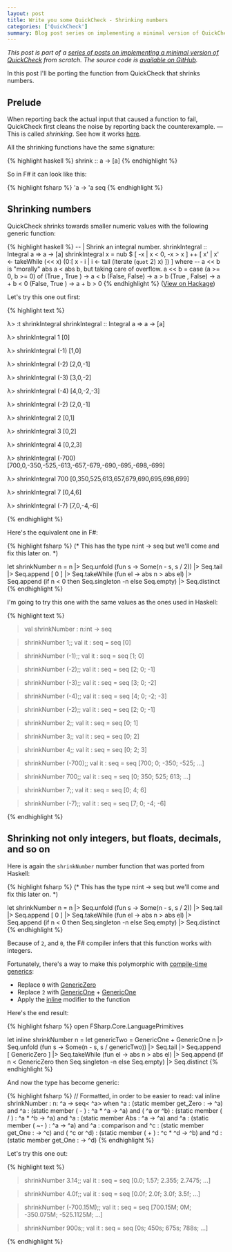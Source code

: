 ```yaml
---
layout: post
title: Write you some QuickCheck - Shrinking numbers
categories: ['QuickCheck']
summary: Blog post series on implementing a minimal version of QuickCheck from scratch.
---
```


*This post is part of a [series of posts on implementing a minimal version of QuickCheck](/2016/02/08/write-you-some-quickcheck/) from scratch. The source code is [available on GitHub](https://gist.github.com/moodmosaic/65c576732722b3b7a200).*

In this post I'll be porting the function from QuickCheck that shrinks numbers.

## Prelude ##

When reporting back the actual input that caused a function to fail, QuickCheck first cleans the noise by reporting back the counterexample. — This is called *shrinking*. See how it works [here](http://www.dcc.fc.up.pt/~pbv/aulas/tapf/slides/quickcheck.html#shrinking).

All the shrinking functions have the same signature:

{% highlight haskell %}
shrink :: a -> [a]
{% endhighlight %}

So in F# it can look like this:

{% highlight fsharp %}
'a -> 'a seq
{% endhighlight %}

## Shrinking numbers ##

QuickCheck shrinks towards smaller numeric values with the following generic function:

{% highlight haskell %}
-- | Shrink an integral number.
shrinkIntegral :: Integral a => a -> [a]
shrinkIntegral x =
  nub
  $
  [ -x | x < 0, -x > x ]
  ++
  [ x' | x' <- takeWhile (<< x) (0:[ x - i | i <- tail (iterate (`quot` 2) x) ]) ]
 where
   -- a << b is "morally" abs a < abs b, but taking care of overflow.
   a << b = case (a >= 0, b >= 0) of
            (True , True ) -> a < b
            (False, False) -> a > b
            (True , False) -> a + b < 0
            (False, True ) -> a + b > 0
{% endhighlight %}
([View on Hackage](https://hackage.haskell.org/package/QuickCheck-2.8.2/docs/src/Test-QuickCheck-Arbitrary.html#shrinkIntegral))

Let's try this one out first:

{% highlight text %}

λ> :t shrinkIntegral
shrinkIntegral :: Integral a => a -> [a]

λ> shrinkIntegral 1
[0]

λ> shrinkIntegral (-1)
[1,0]

λ> shrinkIntegral (-2)
[2,0,-1]

λ> shrinkIntegral (-3)
[3,0,-2]

λ> shrinkIntegral (-4)
[4,0,-2,-3]

λ> shrinkIntegral (-2)
[2,0,-1]

λ> shrinkIntegral 2
[0,1]

λ> shrinkIntegral 3
[0,2]

λ> shrinkIntegral 4
[0,2,3]

λ> shrinkIntegral (-700)
[700,0,-350,-525,-613,-657,-679,-690,-695,-698,-699]

λ> shrinkIntegral 700
[0,350,525,613,657,679,690,695,698,699]

λ> shrinkIntegral 7
[0,4,6]

λ> shrinkIntegral (-7)
[7,0,-4,-6]

{% endhighlight %}

Here's the equivalent one in F#:

{% highlight fsharp %}
(* This has the type n:int -> seq<int> but we'll
   come and fix this later on. *)

let shrinkNumber n =
    n
    |> Seq.unfold (fun s -> Some(n - s, s / 2))
    |> Seq.tail
    |> Seq.append [ 0 ]
    |> Seq.takeWhile (fun el -> abs n > abs el)
    |> Seq.append (if n < 0 then Seq.singleton -n
                   else Seq.empty)
    |> Seq.distinct
{% endhighlight %}

I'm going to try this one with the same values as the ones used in Haskell:

{% highlight text %}

> val shrinkNumber : n:int -> seq<int>

> shrinkNumber 1;;
val it : seq<int> = seq [0]

> shrinkNumber (-1);;
val it : seq<int> = seq [1; 0]

> shrinkNumber (-2);;
val it : seq<int> = seq [2; 0; -1]

> shrinkNumber (-3);;
val it : seq<int> = seq [3; 0; -2]

> shrinkNumber (-4);;
val it : seq<int> = seq [4; 0; -2; -3]

> shrinkNumber (-2);;
val it : seq<int> = seq [2; 0; -1]

> shrinkNumber 2;;
val it : seq<int> = seq [0; 1]

> shrinkNumber 3;;
val it : seq<int> = seq [0; 2]

> shrinkNumber 4;;
val it : seq<int> = seq [0; 2; 3]

> shrinkNumber (-700);;
val it : seq<int> = seq [700; 0; -350; -525; ...]

> shrinkNumber 700;;
val it : seq<int> = seq [0; 350; 525; 613; ...]

> shrinkNumber 7;;
val it : seq<int> = seq [0; 4; 6]

> shrinkNumber (-7);;
val it : seq<int> = seq [7; 0; -4; -6]

{% endhighlight %}

## Shrinking not only integers, but floats, decimals, and so on ##

Here is again the `shrinkNumber` number function that was ported from Haskell:

{% highlight fsharp %}
(* This has the type n:int -> seq<int> but we'll
   come and fix this later on. *)

let shrinkNumber n =
    n
    |> Seq.unfold (fun s -> Some(n - s, s / 2))
    |> Seq.tail
    |> Seq.append [ 0 ]
    |> Seq.takeWhile (fun el -> abs n > abs el)
    |> Seq.append (if n < 0 then Seq.singleton -n
                   else Seq.empty)
    |> Seq.distinct
{% endhighlight %}

Because of `2`, and `0`, the F# compiler infers that this function works with integers.

Fortunately, there's a way to make this polymorphic with [compile-time generics](http://stackoverflow.com/a/4738404):

* Replace `0` with [GenericZero](https://msdn.microsoft.com/en-us/library/ee370581.aspx)
* Replace `2` with [GenericOne](https://msdn.microsoft.com/en-us/library/ee353503.aspx) + [GenericOne](https://msdn.microsoft.com/en-us/library/ee353503.aspx)
* Apply the [inline](https://msdn.microsoft.com/en-us/library/dd548047.aspx) modifier to the function

Here's the end result:

{% highlight fsharp %}
open FSharp.Core.LanguagePrimitives

let inline shrinkNumber n =
    let genericTwo = GenericOne + GenericOne
    n
    |> Seq.unfold (fun s -> Some(n - s, s / genericTwo))
    |> Seq.tail
    |> Seq.append [ GenericZero ]
    |> Seq.takeWhile (fun el -> abs n > abs el)
    |> Seq.append (if n < GenericZero then Seq.singleton -n
                   else Seq.empty)
    |> Seq.distinct
{% endhighlight %}

And now the type has become generic:

{% highlight fsharp %}
// Formatted, in order to be easier to read:
val inline shrinkNumber :
  n: ^a -> seq< ^a>
    when  ^a         : (static member get_Zero :           ->  ^a) and
          ^a         : (static member ( - )    :  ^a *  ^a ->  ^a) and
        ( ^a or  ^b) : (static member ( / )    :  ^a *  ^b ->  ^a) and
          ^a         : (static member Abs      :  ^a       ->  ^a) and
          ^a         : (static member ( ~- )   :  ^a       ->  ^a) and 
          ^a         : comparison                                  and
          ^c         : (static member get_One  :           ->  ^c) and
        ( ^c or  ^d) : (static member ( + )    :  ^c *  ^d ->  ^b) and
          ^d         : (static member get_One  :           ->  ^d)
{% endhighlight %}

Let's try this one out:

{% highlight text %}

> shrinkNumber 3.14;;
val it : seq<float> = seq [0.0; 1.57; 2.355; 2.7475; ...]

> shrinkNumber 4.0f;;
val it : seq<float32> = seq [0.0f; 2.0f; 3.0f; 3.5f; ...]

>shrinkNumber (-700.15M);;
val it : seq<decimal> = seq [700.15M; 0M; -350.075M; -525.1125M; ...]

>shrinkNumber 900s;;
val it : seq<int16> = seq [0s; 450s; 675s; 788s; ...]

{% endhighlight %}